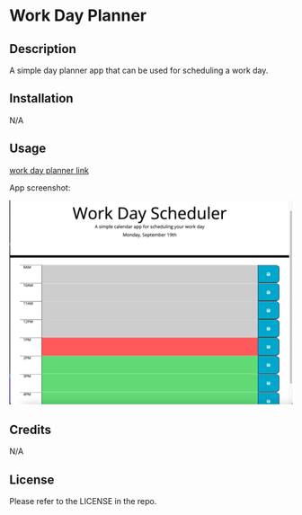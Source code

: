 # Work Day Planner

## Description

A simple day planner app that can be used for scheduling a work day.

## Installation

N/A

## Usage

[work day planner link](https://marousiss.github.io/work-day-planner/)

App screenshot:

![screenshot-01](./assets/images/screenshot-01.png)


## Credits

N/A

## License

Please refer to the LICENSE in the repo.
